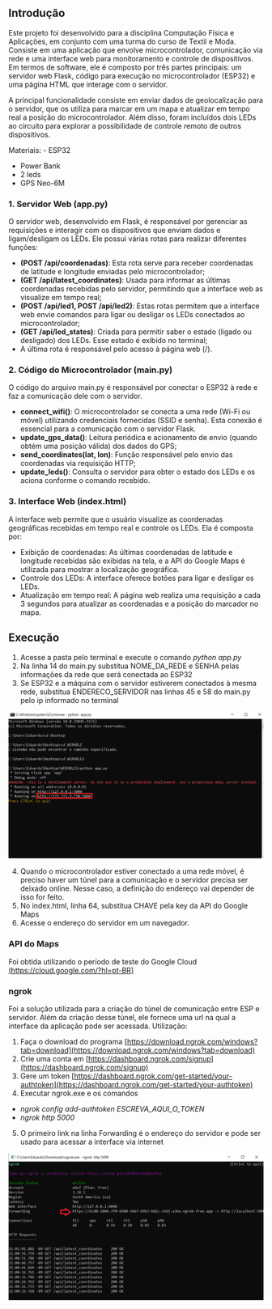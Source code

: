 ## Introdução
Este projeto foi desenvolvido para a disciplina Computação Física e Aplicações, em conjunto com uma turma do curso de Textil e Moda. Consiste em uma aplicação que envolve microcontrolador, comunicação via rede e 
uma interface web para monitoramento e controle de dispositivos. Em termos de software, ele é composto por três partes principais: um servidor web Flask, código para execução no microcontrolador (ESP32) e uma 
página HTML que interage com o servidor.

A principal funcionalidade consiste em enviar dados de geolocalização para o servidor, que os utiliza para marcar em um mapa e atualizar em tempo real a posição do microcontrolador. Além disso, foram incluídos 
dois LEDs ao circuito para explorar a possibilidade de controle remoto de outros dispositivos.


Materiais:
	- ESP32
- Power Bank
- 2 leds
- GPS Neo-6M
	  

### 1. Servidor Web (app.py)
O servidor web, desenvolvido em Flask, é responsável por gerenciar as requisições e interagir com os dispositivos que enviam dados e ligam/desligam os LEDs. Ele possui várias rotas para realizar diferentes funções:

  - **(POST /api/coordenadas)**: Esta rota serve para receber coordenadas de latitude e longitude enviadas pelo microcontrolador; 
  - **(GET /api/latest_coordinates)**: Usada para informar as últimas coordenadas recebidas pelo servidor, permitindo que a interface web as visualize em tempo real;
  - **(POST /api/led1, POST /api/led2)**: Estas rotas permitem que a interface web envie comandos para ligar ou desligar os LEDs conectados ao microcontrolador;
  - **(GET /api/led_states)**: Criada para permitir saber o estado (ligado ou desligado) dos LEDs. Esse estado é exibido no terminal;
  - A última rota é responsável pelo acesso à página web (/).

### 2. Código do Microcontrolador (main.py)
O código do arquivo main.py é responsável por conectar o ESP32 à rede e faz a comunicação dele com o servidor.

  - **connect_wifi()**: O microcontrolador se conecta a uma rede (Wi-Fi ou móvel) utilizando credenciais fornecidas (SSID e senha). Esta conexão é essencial para a comunicação com o servidor Flask.
  - **update_gps_data()**: Leitura periódica e acionamento de envio (quando obtém uma posição válida) dos dados do GPS;
  - **send_coordinates(lat, lon)**: Função responsável pelo envio das coordenadas via requisição HTTP;
  - **update_leds()**: Consulta o servidor para obter o estado dos LEDs e os aciona conforme o comando recebido.

### 3. Interface Web (index.html)
A interface web permite que o usuário visualize as coordenadas geográficas recebidas em tempo real e controle os LEDs. Ela é composta por:
  - Exibição de coordenadas: As últimas coordenadas de latitude e longitude recebidas são exibidas na tela, e a API do Google Maps é utilizada para mostrar a localização geográfica.
  - Controle dos LEDs: A interface oferece botões para ligar e desligar os LEDs.
  - Atualização em tempo real: A página web realiza uma requisição a cada 3 segundos para atualizar as coordenadas e a posição do marcador no mapa.

## Execução
1. Acesse a pasta pelo terminal e execute o comando _python app.py_
2. Na linha 14 do main.py substitua NOME_DA_REDE e SENHA pelas informações da rede que será conectada ao ESP32
3. Se ESP32 e a  máquina com o servidor estiverem conectados à mesma rede, substitua ENDERECO_SERVIDOR nas linhas 45 e 58 do main.py pelo ip informado no terminal

![IP](img/ip.png)

4. Quando o microcontrolador estiver conectado a uma rede móvel, é preciso haver um túnel para a comunicação e o servidor precisa ser deixado online. Nesse caso, a definição do endereço vai depender de isso for feito.
5. No index.html, linha 64, substitua CHAVE pela key da API do Google Maps
6. Acesse o endereço do servidor em um navegador.

### API do Maps
Foi obtida utilizando o período de teste do Google Cloud [(https://cloud.google.com/?hl=pt-BR)](https://cloud.google.com/?hl=pt-BR)

### ngrok
Foi a solução utilizada para a criação do túnel de comunicação entre ESP e servidor. Além da criação desse túnel, ele fornece uma url na qual a interface da aplicação pode ser acessada.
Utilização:
1. Faça o download do programa [https://download.ngrok.com/windows?tab=download](https://download.ngrok.com/windows?tab=download)
2. Crie uma conta em [https://dashboard.ngrok.com/signup](https://dashboard.ngrok.com/signup)
3. Gere um token [https://dashboard.ngrok.com/get-started/your-authtoken](https://dashboard.ngrok.com/get-started/your-authtoken)
4. Executar ngrok.exe e os comandos
  - _ngrok config add-authtoken ESCREVA_AQUI_O_TOKEN_
  - _ngrok http 5000_
5. O primeiro link na linha Forwarding é o endereço do servidor e pode ser usado para acessar a interface via internet

![ngrok](img/ngrok.png)


